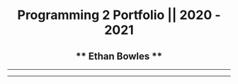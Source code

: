 <h1 align="center">Programming 2 Portfolio || 2020 - 2021</h1>
<h2 align="center">** Ethan Bowles **</h2>

___
___
